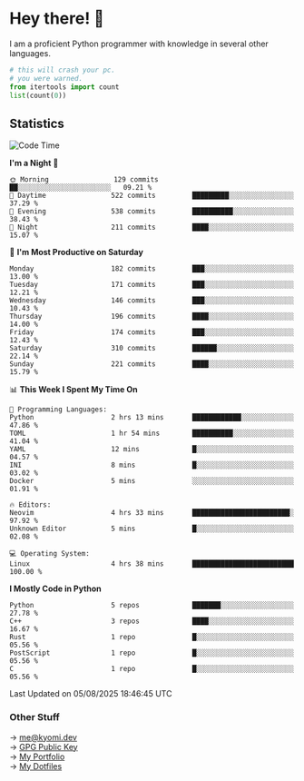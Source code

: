 # Hey there! 👋

I am a proficient Python programmer with knowledge in several other languages.

```py
# this will crash your pc.
# you were warned.
from itertools import count
list(count(0))
```

## Statistics
<!--START_SECTION:waka-->
![Code Time](http://img.shields.io/badge/Code%20Time-1%2C857%20hrs%2033%20mins-blue)

**I'm a Night 🦉** 

```text
🌞 Morning                129 commits         ██░░░░░░░░░░░░░░░░░░░░░░░   09.21 % 
🌆 Daytime                522 commits         █████████░░░░░░░░░░░░░░░░   37.29 % 
🌃 Evening                538 commits         ██████████░░░░░░░░░░░░░░░   38.43 % 
🌙 Night                  211 commits         ████░░░░░░░░░░░░░░░░░░░░░   15.07 % 
```
📅 **I'm Most Productive on Saturday** 

```text
Monday                   182 commits         ███░░░░░░░░░░░░░░░░░░░░░░   13.00 % 
Tuesday                  171 commits         ███░░░░░░░░░░░░░░░░░░░░░░   12.21 % 
Wednesday                146 commits         ███░░░░░░░░░░░░░░░░░░░░░░   10.43 % 
Thursday                 196 commits         ████░░░░░░░░░░░░░░░░░░░░░   14.00 % 
Friday                   174 commits         ███░░░░░░░░░░░░░░░░░░░░░░   12.43 % 
Saturday                 310 commits         ██████░░░░░░░░░░░░░░░░░░░   22.14 % 
Sunday                   221 commits         ████░░░░░░░░░░░░░░░░░░░░░   15.79 % 
```


📊 **This Week I Spent My Time On** 

```text
💬 Programming Languages: 
Python                   2 hrs 13 mins       ████████████░░░░░░░░░░░░░   47.86 % 
TOML                     1 hr 54 mins        ██████████░░░░░░░░░░░░░░░   41.04 % 
YAML                     12 mins             █░░░░░░░░░░░░░░░░░░░░░░░░   04.57 % 
INI                      8 mins              █░░░░░░░░░░░░░░░░░░░░░░░░   03.02 % 
Docker                   5 mins              ░░░░░░░░░░░░░░░░░░░░░░░░░   01.91 % 

🔥 Editors: 
Neovim                   4 hrs 33 mins       ████████████████████████░   97.92 % 
Unknown Editor           5 mins              █░░░░░░░░░░░░░░░░░░░░░░░░   02.08 % 

💻 Operating System: 
Linux                    4 hrs 38 mins       █████████████████████████   100.00 % 
```

**I Mostly Code in Python** 

```text
Python                   5 repos             ███████░░░░░░░░░░░░░░░░░░   27.78 % 
C++                      3 repos             ████░░░░░░░░░░░░░░░░░░░░░   16.67 % 
Rust                     1 repo              █░░░░░░░░░░░░░░░░░░░░░░░░   05.56 % 
PostScript               1 repo              █░░░░░░░░░░░░░░░░░░░░░░░░   05.56 % 
C                        1 repo              █░░░░░░░░░░░░░░░░░░░░░░░░   05.56 % 
```




 Last Updated on 05/08/2025 18:46:45 UTC
<!--END_SECTION:waka-->

### Other Stuff

→ [me@kyomi.dev](mailto:me@kyomi.dev)\
→ [GPG Public Key](https://github.com/bitterteriyaki.gpg)\
→ [My Portfolio](https://kyomi.dev)\
→ [My Dotfiles](https://github.com/bitterteriyaki/dotfiles)
